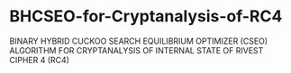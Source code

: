 # BHCSEO-for-Cryptanalysis-of-RC4
BINARY HYBRID CUCKOO SEARCH EQUILIBRIUM OPTIMIZER  (CSEO) ALGORITHM FOR CRYPTANALYSIS OF INTERNAL  STATE OF RIVEST CIPHER 4 (RC4)
